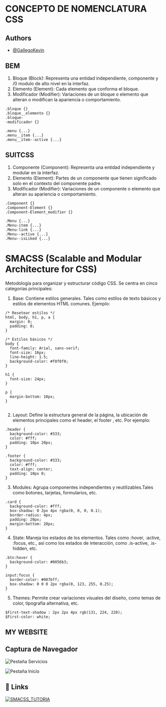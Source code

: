 # CONCEPTO DE NOMENCLATURA CSS

## Authors

- [@GallegoKevin](https://github.com/GallegoKevin/SMACSS_TUTORIA)
 

## BEM

1. Bloque (Block): Representa una entidad independiente, componente y /0 modulo de alto nivel en la interfaz.
2. Elemento (Element): Cada elemento que conforma el bloque.
3. Modificador (Modifier): Variaciones de un bloque o elemento que alteran o modifican la apariencia o comportamiento.

```
.bloque {}
.bloque__elemento {}
.bloque-
-modificador {}
```

```
.menu {...}
.menu__item {...}
.menu__item--active {...}
```


## SUITCSS

1. Componente (Component): Representa una entidad independiente y modular en la interfaz.
2. Elemento (Element): Partes de un componente que tienen significado solo en el contexto del componente padre.
3. Modificador (Modifier): Variaciones de un componente o elemento que alteran su apariencia o comportamiento.

```
.Component {}
.Component-Element {}
.Component-Element_modifier {}
```

```
.Menu {...}
.Menu-item {...}
.Menu-link {...}
.Menu--active {...}
.Menu--isLiked {...}
```

# SMACSS (Scalable and Modular Architecture for CSS) 

Metodología para organizar y estructurar código CSS. Se centra en cinco categorías principales:
1. Base: Contiene estilos generales. Tales como estilos de texto básicos y estilos de elementos HTML comunes.
Ejemplo: 
```
/* Resetear estilos */
html, body, h1, p, a {
  margin: 0;
  padding: 0;
}

/* Estilos básicos */
body {
  font-family: Arial, sans-serif;
  font-size: 16px;
  line-height: 1.5;
  background-color: #f0f0f0;
}

h1 {
  font-size: 24px;
}

p {
  margin-bottom: 10px;
}


```
2. Layout: Define la estructura general de la página, la ubicación de elementos principales como el header, el footer , etc.
Por ejemplo:

```
.header {
  background-color: #333;
  color: #fff;
  padding: 10px 20px;
}

.footer {
  background-color: #333;
  color: #fff;
  text-align: center;
  padding: 10px 0;
}
```

3. Modules: Agrupa componentes independientes y reutilizables.Tales como botones, tarjetas, formularios, etc.
```
.card {
  background-color: #fff;
  box-shadow: 0 2px 4px rgba(0, 0, 0, 0.1);
  border-radius: 4px;
  padding: 20px;
  margin-bottom: 20px;
}
```
4. State: Maneja los estados de los elementos. Tales como :hover, :active, :focus, etc., así como los estados de interacción, como .is-active, .is-hidden, etc.

```
.btn:hover {
  background-color: #0056b3;
}

input:focus {
  border-color: #007bff;
  box-shadow: 0 0 0 2px rgba(0, 123, 255, 0.25);
}
```

5. Themes: Permite crear variaciones visuales del diseño, como temas de color, tipografía alternativa, etc.
```
$First-text-shadow : 2px 2px 4px rgb(131, 224, 220);
$First-color: white;
```


## MY WEBSITE


## Captura de Navegador 

![Pestaña Servicios](https://i.ibb.co/1qFG5YZ/servicios.png)

![Pestaña Inicio](https://i.ibb.co/ScFNkrh/Inicio.png)


## 🔗 Links
[![SMACSS_TUTORIA](https://img.shields.io/badge/my_portfolio-000?style=for-the-badge&logo=ko-fi&logoColor=white)](https://github.com/GallegoKevin/SMACSS_TUTORIA.git)

